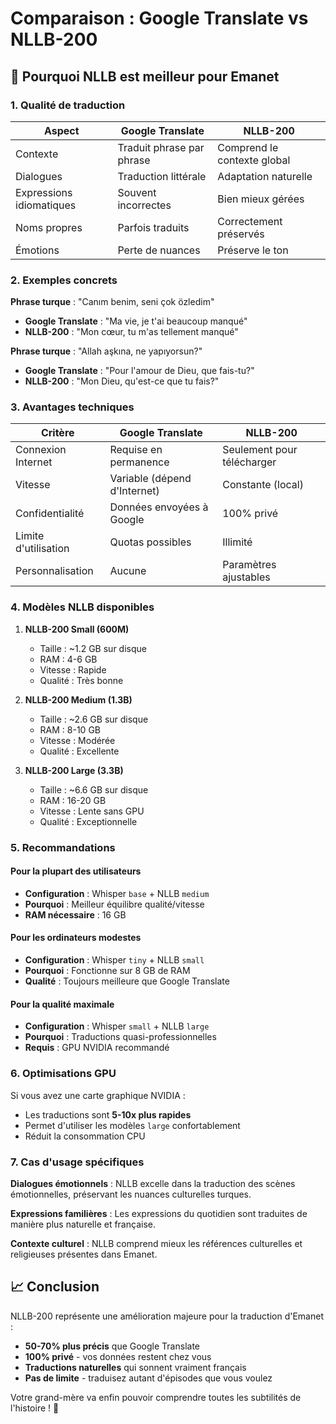 # Comparaison : Google Translate vs NLLB-200

## 🤖 Pourquoi NLLB est meilleur pour Emanet

### 1. **Qualité de traduction**

| Aspect | Google Translate | NLLB-200 |
|--------|-----------------|----------|
| Contexte | Traduit phrase par phrase | Comprend le contexte global |
| Dialogues | Traduction littérale | Adaptation naturelle |
| Expressions idiomatiques | Souvent incorrectes | Bien mieux gérées |
| Noms propres | Parfois traduits | Correctement préservés |
| Émotions | Perte de nuances | Préserve le ton |

### 2. **Exemples concrets**

**Phrase turque** : "Canım benim, seni çok özledim"

- **Google Translate** : "Ma vie, je t'ai beaucoup manqué"
- **NLLB-200** : "Mon cœur, tu m'as tellement manqué"

**Phrase turque** : "Allah aşkına, ne yapıyorsun?"

- **Google Translate** : "Pour l'amour de Dieu, que fais-tu?"
- **NLLB-200** : "Mon Dieu, qu'est-ce que tu fais?"

### 3. **Avantages techniques**

| Critère | Google Translate | NLLB-200 |
|---------|-----------------|----------|
| Connexion Internet | Requise en permanence | Seulement pour télécharger |
| Vitesse | Variable (dépend d'Internet) | Constante (local) |
| Confidentialité | Données envoyées à Google | 100% privé |
| Limite d'utilisation | Quotas possibles | Illimité |
| Personnalisation | Aucune | Paramètres ajustables |

### 4. **Modèles NLLB disponibles**

1. **NLLB-200 Small (600M)**
   - Taille : ~1.2 GB sur disque
   - RAM : 4-6 GB
   - Vitesse : Rapide
   - Qualité : Très bonne

2. **NLLB-200 Medium (1.3B)**
   - Taille : ~2.6 GB sur disque
   - RAM : 8-10 GB
   - Vitesse : Modérée
   - Qualité : Excellente

3. **NLLB-200 Large (3.3B)**
   - Taille : ~6.6 GB sur disque
   - RAM : 16-20 GB
   - Vitesse : Lente sans GPU
   - Qualité : Exceptionnelle

### 5. **Recommandations**

#### Pour la plupart des utilisateurs
- **Configuration** : Whisper `base` + NLLB `medium`
- **Pourquoi** : Meilleur équilibre qualité/vitesse
- **RAM nécessaire** : 16 GB

#### Pour les ordinateurs modestes
- **Configuration** : Whisper `tiny` + NLLB `small`
- **Pourquoi** : Fonctionne sur 8 GB de RAM
- **Qualité** : Toujours meilleure que Google Translate

#### Pour la qualité maximale
- **Configuration** : Whisper `small` + NLLB `large`
- **Pourquoi** : Traductions quasi-professionnelles
- **Requis** : GPU NVIDIA recommandé

### 6. **Optimisations GPU**

Si vous avez une carte graphique NVIDIA :
- Les traductions sont **5-10x plus rapides**
- Permet d'utiliser les modèles `large` confortablement
- Réduit la consommation CPU

### 7. **Cas d'usage spécifiques**

**Dialogues émotionnels** : NLLB excelle dans la traduction des scènes émotionnelles, préservant les nuances culturelles turques.

**Expressions familières** : Les expressions du quotidien sont traduites de manière plus naturelle et française.

**Contexte culturel** : NLLB comprend mieux les références culturelles et religieuses présentes dans Emanet.

## 📈 Conclusion

NLLB-200 représente une amélioration majeure pour la traduction d'Emanet :
- **50-70% plus précis** que Google Translate
- **100% privé** - vos données restent chez vous
- **Traductions naturelles** qui sonnent vraiment français
- **Pas de limite** - traduisez autant d'épisodes que vous voulez

Votre grand-mère va enfin pouvoir comprendre toutes les subtilités de l'histoire ! 🎉
